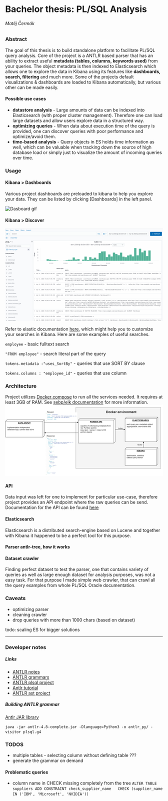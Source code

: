 # Bachelor thesis: PL/SQL Analysis
###### Matěj Čermák
### Abstract
The goal of this thesis is to build standalone platform to facilitate PL/SQL query analysis.
Core of the project is a ANTLR based parser that has an ability to extract useful **metadata (tables, columns, keywords used)** from your queries.
The object metadata is then indexed to Elasticsearch which allows one to explore the data in Kibana using its features like **dashboards, search, filtering** and much more.
Some of the projects default visualizations & dashboards are loaded to Kibana automatically, but various other can be made easily.
#### Possible use cases
* **datastore analysis** - Large amounts of data can be indexed into Elasticsearch (with proper cluster management). Therefore one can load large datasets and allow users explore data in a structured way.
* **optimizing queries** - When data about execution time of the query is provided, one can discover queries with poor performance and optimize/avoid them.
* **time-based analysis** - Query objects in ES holds time information as well, which can be valuable when tracking down the source of high database load or simply just to visualize the amount of incoming queries over time.
### Usage
#### Kibana > Dashboards
Various project dashboards are preloaded to kibana to help you explore your data.
They can be listed by clicking [Dashboards] in the left panel. 

![Dasboard gif](doc/images/dashboard.gif)
#### Kibana > Discover
![Discover gif](doc/images/discover.gif)

Refer to elastic documentation [here](https://www.elastic.co/guide/en/kibana/current/search.html), which might help you to customize your searches in Kibana. Here are some examples of useful searches.

`employee` - basic fulltext search

`"FROM employee"` - search literal part of the query

`tokens.metadata :"uses_SortBy"` - queries that use SORT BY clause

`tokens.columns : "employee_id"` - queries that use column

### Architecture
Project utilizes [Docker compose](https://docs.docker.com/compose/) to run all the services needed. It requires at least 3GB of RAM. See [sebp/elk documentation](https://elk-docker.readthedocs.io/) for more information.
![Architecture](doc/images/architecture.png)

#### API
Data input was left for one to implement for particular use-case, therefore project provides an API endpoint where the raw queries can be send.
Documentation for the API can be found [here](src/rest/parser_api/swagger/swagger.yaml) 
#### Elasticsearch
Elasticsearch is a distributed search-engine based on Lucene and together with Kibana it happened to be a perfect tool for this purpose.
#### Parser antlr-tree, how it works
#### Dataset crawler
Finding perfect dataset to test the parser, one that contains variety of queries as well as large enough dataset for analysis purposes, was not a easy task.
For that purpose I made simple web crawler, that can crawl all the query examples from whole PL/SQL Oracle documentation.
### Caveats
* optimizing parser
* cleaning crawler
* drop queries with more than 1000 chars (based on dataset)

todo: scaling ES for bigger solutions

***
### Developer notes
##### Links
* [ANTLR notes](https://github.com/antlr/antlr4/blob/master/doc/python-target.md)
* [ANTLR grammars](https://github.com/antlr/grammars-v4)
* [ANTLR plsql project](https://github.com/datacamp/antlr-plsql)
* [Antlr tutorial](https://tomassetti.me/antlr-mega-tutorial/)
* [ANTLR ast project](https://github.com/datacamp/antlr-ast)
##### Building ANTLR grammar
[Antlr JAR library](https://www.antlr.org/download/antlr-4.8-complete.jar)
```
java -jar antlr-4.8-complete.jar -Dlanguage=Python3 -o antlr_py/ -visitor plsql.g4
```
### TODOS
* multiple tables - selecting column without defining table ???
* generate the grammar on demand

#### Problematic queries
* column name in CHECK missing completely from the tree
`ALTER TABLE suppliers ADD CONSTRAINT check_supplier_name   CHECK (supplier_name IN ('IBM', 'Microsoft', 'NVIDIA'))`